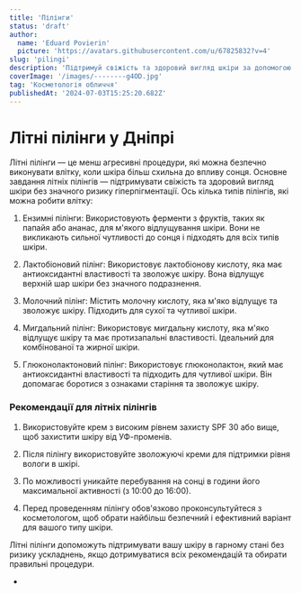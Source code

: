 ```yaml
---
title: 'Пілінги'
status: 'draft'
author:
  name: 'Eduard Povierin'
  picture: 'https://avatars.githubusercontent.com/u/67825832?v=4'
slug: 'pilingi'
description: 'Підтримуй свіжість та здоровий вигляд шкіри за допомогою літніх пілінгів у Дніпрі'
coverImage: '/images/--------g4OD.jpg'
tag: 'Косметологія обличчя'
publishedAt: '2024-07-03T15:25:20.682Z'
---
```


# Літні пілінги у Дніпрі

Літні пілінги — це менш агресивні процедури, які можна безпечно виконувати влітку, коли шкіра більш схильна до впливу сонця. Основне завдання літніх пілінгів — підтримувати свіжість та здоровий вигляд шкіри без значного ризику гіперпігментації. Ось кілька типів пілінгів, які можна робити влітку:

1. Ензимні пілінги: Використовують ферменти з фруктів, таких як папайя або ананас, для м'якого відлущування шкіри. Вони не викликають сильної чутливості до сонця і підходять для всіх типів шкіри.


1. Лактобіоновий пілінг: Використовує лактобіонову кислоту, яка має антиоксидантні властивості та зволожує шкіру. Вона відлущує верхній шар шкіри без значного подразнення.

2. Молочний пілінг: Містить молочну кислоту, яка м'яко відлущує та зволожує шкіру. Підходить для сухої та чутливої шкіри.

3. Мигдальний пілінг: Використовує мигдальну кислоту, яка м'яко відлущує шкіру та має протизапальні властивості. Ідеальний для комбінованої та жирної шкіри.

4. Глюконолактоновий пілінг: Використовує глюконолактон, який має антиоксидантні властивості та підходить для чутливої шкіри. Він допомагає боротися з ознаками старіння та зволожує шкіру.

 

### Рекомендації для літніх пілінгів

1. Використовуйте крем з високим рівнем захисту SPF 30 або вище, щоб захистити шкіру від УФ-променів.

2. Після пілінгу використовуйте зволожуючі креми для підтримки рівня вологи в шкірі.

3. По можливості уникайте перебування на сонці в години його максимальної активності (з 10:00 до 16:00).

4. Перед проведенням пілінгу обов'язково проконсультуйтеся з косметологом, щоб обрати найбільш безпечний і ефективний варіант для вашого типу шкіри.

Літні пілінги допоможуть підтримувати вашу шкіру в гарному стані без ризику ускладнень, якщо дотримуватися всіх рекомендацій та обирати правильні процедури.

 -